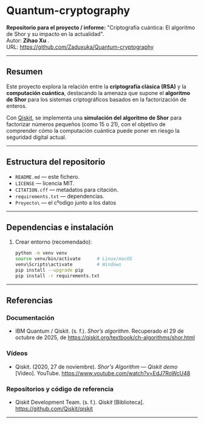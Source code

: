 
# Quantum-cryptography

**Repositorio para el proyecto / informe:** "Criptografía cuántica: El algoritmo de Shor y su impacto en la actualidad".  
Autor: **Zihao Xu** .  
URL: https://github.com/Zaduxuka/Quantum-cryptography

---

## Resumen

Este proyecto explora la relación entre la **criptografía clásica (RSA)** y la **computación cuántica**, destacando la amenaza que supone el **algoritmo de Shor** para los sistemas criptográficos basados en la factorización de enteros.

Con [Qiskit](https://qiskit.org/), se implementa una **simulación del algoritmo de Shor** para factorizar números pequeños (como 15 o 21), con el objetivo de comprender cómo la computación cuántica puede poner en riesgo la seguridad digital actual.

---

## Estructura del repositorio
- `README.md` — este fichero.
- `LICENSE` — licencia MIT.
- `CITATION.cff` — metadatos para citación.
- `requirements.txt` — dependencias.
- `Proyecto\` — el cºodigo junto a los datos

---

## Dependencias e instalación
1. Crear entorno (recomendado):
   ```bash
   python -m venv venv
   source venv/bin/activate      # Linux/macOS
   venv\Scripts\activate         # Windows
   pip install --upgrade pip
   pip install -r requirements.txt

---

## Referencias

### Documentación
- IBM Quantum / Qiskit. (s. f.). *Shor’s algorithm*. Recuperado el 29 de octubre de 2025, de https://qiskit.org/textbook/ch-algorithms/shor.html

### Vídeos
- Qiskit. (2020, 27 de noviembre). *Shor's Algorithm — Qiskit demo* [Video]. YouTube. https://www.youtube.com/watch?v=EdJ7RoWcU48

### Repositorios y código de referencia
- Qiskit Development Team. (s. f.). *Qiskit* [Biblioteca]. https://github.com/Qiskit/qiskit

---

